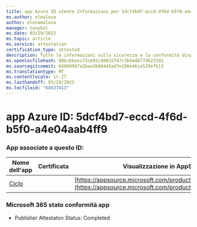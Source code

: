 ```yaml
---
title: app Azure ID utente Informazioni per 5dcf4bd7-eccd-4f6d-b5f0-a4e04aab4ff9
ms.author: elmalova
author: elenamalova
manager: tonybal
ms.date: 03/29/2022
ms.topic: article
ms.service: attestation
certification_type: attested
description: Tutte le informazioni sulla sicurezza e la conformità disponibili per 5dcf4bd7-eccd-4f6d-b5f0-a4e04aab4ff9.
ms.openlocfilehash: 88bcbbeec73c692c60015f47c3b9a4b77d622192
ms.sourcegitcommit: 64860967a2baa3b08445ad7e186e46ce529efb13
ms.translationtype: MT
ms.contentlocale: it-IT
ms.lasthandoff: 03/29/2022
ms.locfileid: "64527413"
---
```

# <a name="azure-app-id-5dcf4bd7-eccd-4f6d-b5f0-a4e04aab4ff9"></a>app Azure ID: 5dcf4bd7-eccd-4f6d-b5f0-a4e04aab4ff9


### <a name="apps-associated-with-this-id"></a>App associate a questo ID:
| **Nome dell'app** | **Certificata** | **Visualizzazione in AppSource** |
|--------------|---------------|-----------------------|
| [Ciclo](../forward/WA200003480.md) |  | [https://appsource.microsoft.com/product/office/WA200003480](https://appsource.microsoft.com/product/office/WA200003480) |

### <a name="microsoft-365-app-compliance-status"></a>Microsoft 365 stato conformità app
- Publisher Attestaton Status: Completed

